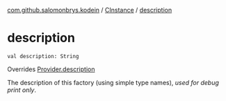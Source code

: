 [com.github.salomonbrys.kodein](../index.md) / [CInstance](index.md) / [description](.)

# description

`val description: String`

Overrides [Provider.description](../-provider/description.md)

The description of this factory (using simple type names), *used for debug print only*.

